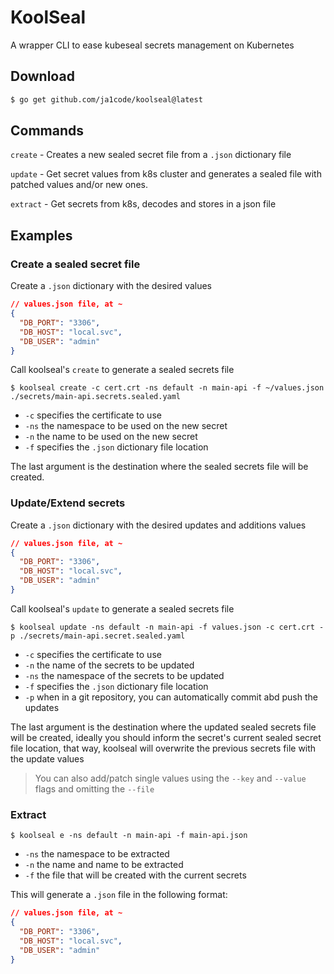 # KoolSeal

A wrapper CLI to ease kubeseal secrets management on Kubernetes

## Download
```sh
$ go get github.com/ja1code/koolseal@latest
```

## Commands

`create` - Creates a new sealed secret file from a `.json` dictionary file

`update` - Get secret values from k8s cluster and generates a sealed file with patched values and/or new ones. 

`extract` - Get secrets from k8s, decodes and stores in a json file

## Examples

### Create a sealed secret file

Create a `.json` dictionary with the desired values
```json
// values.json file, at ~
{
  "DB_PORT": "3306",
  "DB_HOST": "local.svc",
  "DB_USER": "admin"
}
```

Call koolseal's `create` to generate a sealed secrets file
```shell
$ koolseal create -c cert.crt -ns default -n main-api -f ~/values.json ./secrets/main-api.secrets.sealed.yaml
```

- `-c` specifies the certificate to use
- `-ns` the namespace to be used on the new secret
- `-n` the name to be used on the new secret
- `-f` specifies the `.json` dictionary file location

The last argument is the destination where the sealed secrets file will be created.

### Update/Extend secrets

Create a `.json` dictionary with the desired updates and additions values
```json
// values.json file, at ~
{
  "DB_PORT": "3306",
  "DB_HOST": "local.svc",
  "DB_USER": "admin"
}
```

Call koolseal's `update` to generate a sealed secrets file
```shell
$ koolseal update -ns default -n main-api -f values.json -c cert.crt -p ./secrets/main-api.secret.sealed.yaml
```

- `-c` specifies the certificate to use
- `-n` the name of the secrets to be updated
- `-ns` the namespace of the secrets to be updated
- `-f` specifies the `.json` dictionary file location
- `-p` when in a git repository, you can automatically commit abd push the updates

The last argument is the destination where the updated sealed secrets file will be created, ideally you should inform the secret's current sealed secret file location, that way, koolseal will overwrite the previous secrets file with the update values

> You can also add/patch single values using the `--key` and `--value` flags and omitting the `--file`

### Extract

```shell
$ koolseal e -ns default -n main-api -f main-api.json
```

- `-ns` the namespace to be extracted
- `-n` the name and name to be extracted
- `-f` the file that will be created with the current secrets

This will generate a `.json` file in the following format:
```json
// values.json file, at ~
{
  "DB_PORT": "3306",
  "DB_HOST": "local.svc",
  "DB_USER": "admin"
}
```